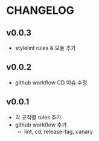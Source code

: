 # CHANGELOG

## v0.0.3

- stylelint rules & 모듈 추가

## v0.0.2

- github workflow CD 이슈 수정

## v0.0.1

- 각 규칙별 rules 추가
- github workflow 추가
  - lint, cd, release-tag, canary
